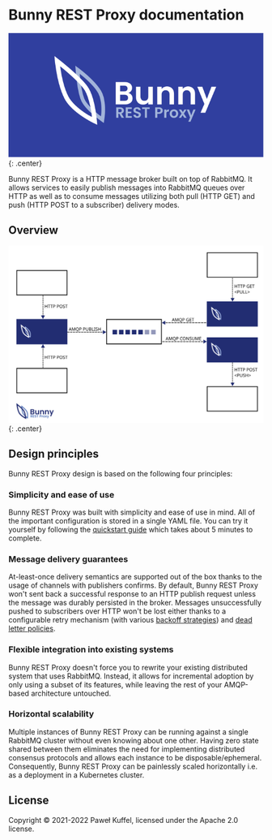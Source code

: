 # Bunny REST Proxy documentation

![Bunny REST Proxy logo](./assets/bunny-rest-proxy-logo-dark.svg){: .center}

Bunny REST Proxy is a HTTP message broker built on top of RabbitMQ. It allows services to easily publish messages into RabbitMQ queues over HTTP as well as to consume messages utilizing both pull (HTTP GET) and push (HTTP POST to a subscriber) delivery modes.

## Overview

![Bunny REST Proxy diagram](./assets/bunny-rest-proxy-diagram.svg){: .center}

## Design principles

Bunny REST Proxy design is based on the following four principles:

### Simplicity and ease of use

Bunny REST Proxy was built with simplicity and ease of use in mind. All of the important configuration is stored in a single YAML file. You can try it yourself by following the [quickstart guide](getting-started.md) which takes about 5 minutes to complete.

### Message delivery guarantees

At-least-once delivery semantics are supported out of the box thanks to the usage of channels with publishers confirms. By default, Bunny REST Proxy won't sent back a successful response to an HTTP publish request unless the message was durably persisted in the broker. Messages unsuccessfully pushed to subscribers over HTTP won't be lost either thanks to a configurable retry mechanism (with various [backoff strategies](subscribers/retry-backoff-strategies.md)) and [dead letter policies](subscribers/dead-letter-policies.md).

### Flexible integration into existing systems

Bunny REST Proxy doesn't force you to rewrite your existing distributed system that uses RabbitMQ. Instead, it allows for incremental adoption by only using a subset of its features, while leaving the rest of your AMQP-based architecture untouched.

### Horizontal scalability

Multiple instances of Bunny REST Proxy can be running against a single RabbitMQ cluster without even knowing about one other. Having zero state shared between them eliminates the need for implementing distributed consensus protocols and allows each instance to be disposable/ephemeral. Consequently, Bunny REST Proxy can be painlessly scaled horizontally i.e. as a deployment in a Kubernetes cluster.

## License

Copyright © 2021-2022 Paweł Kuffel, licensed under the Apache 2.0 license.